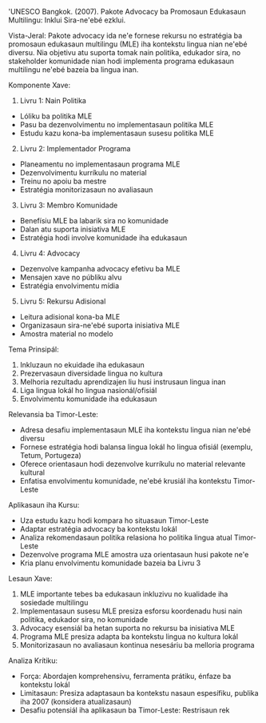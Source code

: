 'UNESCO Bangkok. (2007). Pakote Advocacy ba Promosaun Edukasaun Multilingu: Inklui Sira-ne'ebé ezklui.

Vista-Jeral:
Pakote advocacy ida ne'e fornese rekursu no estratégia ba promosaun edukasaun multilingu (MLE) iha kontekstu lingua nian ne'ebé diversu. Nia objetivu atu suporta tomak nain politika, edukador sira, no stakeholder komunidade nian hodi implementa programa edukasaun multilingu ne'ebé bazeia ba lingua inan.

Komponente Xave:

1. Livru 1: Nain Politika
- Lóliku ba politika MLE
- Pasu ba dezenvolvimentu no implementasaun politika MLE
- Estudu kazu kona-ba implementasaun susesu politika MLE

2. Livru 2: Implementador Programa
- Planeamentu no implementasaun programa MLE
- Dezenvolvimentu kurríkulu no material
- Treinu no apoiu ba mestre
- Estratégia monitorizasaun no avaliasaun

3. Livru 3: Membro Komunidade
- Benefísiu MLE ba labarik sira no komunidade
- Dalan atu suporta inisiativa MLE
- Estratégia hodi involve komunidade iha edukasaun

4. Livru 4: Advocacy
- Dezenvolve kampanha advocacy efetivu ba MLE
- Mensajen xave no públiku alvu
- Estratégia envolvimentu mídia

5. Livru 5: Rekursu Adisional
- Leitura adisional kona-ba MLE
- Organizasaun sira-ne'ebé suporta inisiativa MLE
- Amostra material no modelo

Tema Prinsipál:

1. Inkluzaun no ekuidade iha edukasaun
2. Prezervasaun diversidade lingua no kultura
3. Melhoria rezultadu aprendizajen liu husi instrusaun lingua inan
4. Liga lingua lokál ho lingua nasionál/ofisiál
5. Envolvimentu komunidade iha edukasaun

Relevansia ba Timor-Leste:

- Adresa desafiu implementasaun MLE iha kontekstu lingua nian ne'ebé diversu
- Fornese estratégia hodi balansa lingua lokál ho lingua ofisiál (exemplu, Tetum, Portugeza)
- Oferece orientasaun hodi dezenvolve kurríkulu no material relevante kultural
- Enfatisa envolvimentu komunidade, ne'ebé krusiál iha kontekstu Timor-Leste

Aplikasaun iha Kursu:

- Uza estudu kazu hodi kompara ho situasaun Timor-Leste
- Adaptar estratégia advocacy ba kontekstu lokál
- Analiza rekomendasaun politika relasiona ho politika lingua atual Timor-Leste
- Dezenvolve programa MLE amostra uza orientasaun husi pakote ne'e
- Kria planu envolvimentu komunidade bazeia ba Livru 3

Lesaun Xave:

1. MLE importante tebes ba edukasaun inkluzivu no kualidade iha sosiedade multilingu
2. Implementasaun susesu MLE presiza esforsu koordenadu husi nain politika, edukador sira, no komunidade
3. Advocacy esensiál ba hetan suporta no rekursu ba inisiativa MLE
4. Programa MLE presiza adapta ba kontekstu lingua no kultura lokál
5. Monitorizasaun no avaliasaun kontinua nesesáriu ba melloria programa

Analiza Krítiku:

- Força: Abordajen komprehensivu, ferramenta prátiku, énfaze ba kontekstu lokál
- Limitasaun: Presiza adaptasaun ba kontekstu nasaun espesífiku, publika iha 2007 (konsidera atualizasaun)
- Desafiu potensiál iha aplikasaun ba Timor-Leste: Restrisaun rek